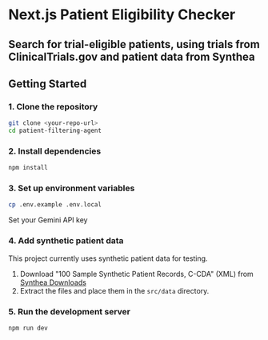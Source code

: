 # Next.js Patient Eligibility Checker

## Search for trial-eligible patients, using trials from ClinicalTrials.gov and patient data from Synthea

## Getting Started

### 1. Clone the repository

```bash
git clone <your-repo-url>
cd patient-filtering-agent
```

### 2. Install dependencies

```bash
npm install
```

### 3. Set up environment variables

```bash
cp .env.example .env.local
```

Set your Gemini API key

### 4. Add synthetic patient data

This project currently uses synthetic patient data for testing.

1. Download "100 Sample Synthetic Patient Records, C-CDA" (XML) from [Synthea Downloads](https://synthea.mitre.org/downloads)
2. Extract the files and place them in the `src/data` directory.

### 5. Run the development server

```bash
npm run dev
```
